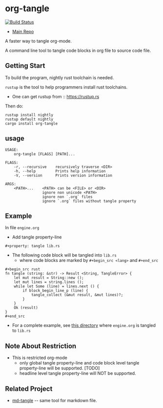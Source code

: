 # org-tangle

[![Build Status](https://travis-ci.org/parsing-tech/org-rs.svg?branch=master)](https://travis-ci.org/parsing-tech/org-rs)

- [Main Repo](https://github.com/parsing-tech/org-rs)

A faster way to tangle org-mode.

A command line tool to tangle code blocks in org file to source code file.

## Getting Start

To build the program, nightly rust toolchain is needed.

`rustup` is the tool to help programmers install rust toolchains.
- One can get rustup from :: https://rustup.rs

Then do:

```
rustup install nightly
rustup default nightly
cargo install org-tangle
```

## usage

```
USAGE:
    org-tangle [FLAGS] [PATH]...

FLAGS:
    -r, --recursive    recursively traverse <DIR>
    -h, --help         Prints help information
    -V, --version      Prints version information

ARGS:
    <PATH>...    <PATH> can be <FILE> or <DIR>
                 ignore non unicode <PATH>
                 ignore non `.org` files
                 ignore `.org` files without tangle property

```

## Example

In file `engine.org`

- Add tangle property-line

```
#+property: tangle lib.rs
```

- The following code block will be tangled into `lib.rs`
  - where code blocks are marked by `#+begin_src <lang>` and `#+end_src`

```
#+begin_src rust
fn tangle (string: &str) -> Result <String, TangleError> {
    let mut result = String::new ();
    let mut lines = string.lines ();
    while let Some (line) = lines.next () {
        if block_begin_line_p (line) {
            tangle_collect (&mut result, &mut lines)?;
        }
    }
    Ok (result)
}
#+end_src
```

- For a complete example,
  see [this directory](https://github.com/parsing-tech/org-rs/tree/master/org-tangle-engine/src)
  where `engine.org` is tangled to `lib.rs`

## Note About Restriction

- This is restricted org-mode
  - only global tangle property-line
    and code block level tangle property-line
    will be supported. [TODO]
  - headline level tangle property-line will NOT be supported.

## Related Project

- [md-tangle](https://github.com/parsing-tech/md-rs) -- same tool for markdown file.
